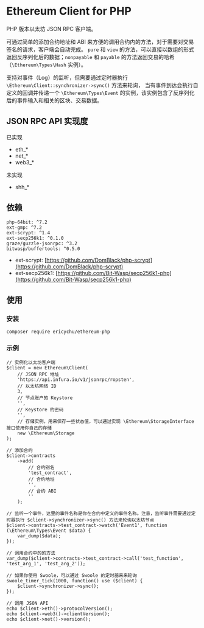 # Ethereum Client for PHP

PHP 版本以太坊 JSON RPC 客户端。

可通过简单的添加合约地址和 ABI 来方便的调用合约内的方法，对于需要对交易签名的请求，客户端会自动完成。
`pure` 和 `view` 的方法，可以直接以数组的形式返回反序列化后的数据；`nonpayable` 和 `payable` 的方法返回交易的哈希（`\Ethereum\Types\Hash` 实例）。

支持对事件（Log）的监听，但需要通过定时器执行 `\Ethereum\Client::synchronizer->sync()` 方法来轮询，
当有事件到达会执行自定义的回调并传递一个 `\Ethereum\Types\Event` 的实例，该实例包含了反序列化后的事件输入和相关的区块、交易数据。

## JSON RPC API 实现度

已实现

* eth_*
* net_*
* web3_*

未实现

* shh_*

## 依赖

```
php-64bit: ^7.2
ext-gmp: ^7.2
ext-scrypt: ^1.4
ext-secp256k1: ^0.1.0
graze/guzzle-jsonrpc: ^3.2
bitwasp/buffertools: ^0.5.0
```

* ext-scrypt: [https://github.com/DomBlack/php-scrypt](https://github.com/DomBlack/php-scrypt)
* ext-secp256k1: [https://github.com/Bit-Wasp/secp256k1-php](https://github.com/Bit-Wasp/secp256k1-php)

## 使用

### 安装

```
composer require ericychu/ethereum-php
```

### 示例

```
// 实例化以太坊客户端
$client = new Ethereum\Client(
    // JSON RPC 地址
    'https://api.infura.io/v1/jsonrpc/ropsten',
    // 以太坊网络 ID
    3,
    // 节点账户的 Keystore
    '',
    // Keystore 的密码
    '',
    // 存储实例，用来保存一些状态值，可以通过实现 \Ethereum\StorageInterface 接口使用你自己的存储
    new \Ethereum\Storage
);

// 添加合约
$client->contracts
    ->add(
        // 合约别名
        'test_contract',
        // 合约地址
        '',
        // 合约 ABI
        ''
    );

// 监听一个事件，这里的事件名称是你在合约中定义的事件名称。注意，监听事件需要通过定时器执行 $client->synchronizer->sync() 方法来轮询以太坊节点
$client->contracts->test_contract->watch('Event1', function (\Ethereum\Types\Event $data) {
    var_dump($data);
});

// 调用合约中的的方法
var_dump($client->contracts->test_contract->call('test_function', 'test_arg_1', 'test_arg_2'));

// 如果你使用 Swoole，可以通过 Swoole 的定时器来来轮询
swoole_timer_tick(1000, function() use ($client) {
    $client->synchronizer->sync();
});

// 调用 JSON API
echo $client->eth()->protocolVersion();
echo $client->web3()->clientVersion();
echo $client->net()->version();
```